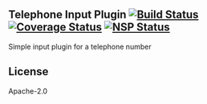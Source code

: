 Telephone Input Plugin [![Build Status](https://travis-ci.org/punchcard-cms/input-plugin-telephone.svg?branch=master)](https://travis-ci.org/punchcard-cms/input-plugin-telephone) [![Coverage Status](https://coveralls.io/repos/github/punchcard-cms/input-plugin-telephone/badge.svg?branch=master)](https://coveralls.io/github/punchcard-cms/input-plugin-telephone?branch=master) [![NSP Status](https://nodesecurity.io/orgs/punchcard-cms/projects/24da2f4d-80a3-4b91-9769-62b7403d67de/badge)](https://nodesecurity.io/orgs/punchcard-cms/projects/24da2f4d-80a3-4b91-9769-62b7403d67de)
---

Simple input plugin for a telephone number

## License

Apache-2.0

